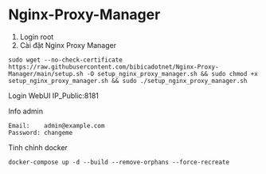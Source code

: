 # Nginx-Proxy-Manager
1. Login root
2. Cài đặt Nginx Proxy Manager
```shell
sudo wget --no-check-certificate https://raw.githubusercontent.com/bibicadotnet/Nginx-Proxy-Manager/main/setup.sh -O setup_nginx_proxy_manager.sh && sudo chmod +x setup_nginx_proxy_manager.sh && sudo ./setup_nginx_proxy_manager.sh
```
Login WebUI IP_Public:8181

Info admin
```shell
Email:    admin@example.com
Password: changeme
```


Tinh chỉnh docker
```shell
docker-compose up -d --build --remove-orphans --force-recreate
```
